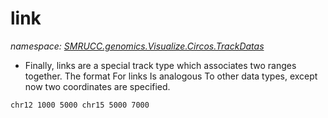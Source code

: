 ﻿# link
_namespace: [SMRUCC.genomics.Visualize.Circos.TrackDatas](./index.md)_

+ Finally, links are a special track type which associates two ranges together. The format For links Is analogous To other data types, 
 except now two coordinates are specified.
 
 ```
 chr12 1000 5000 chr15 5000 7000
 ```




